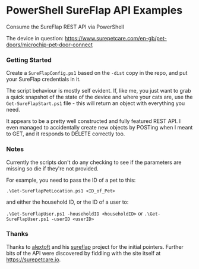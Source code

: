 # PowerShell SureFlap API Examples
Consume the SureFlap REST API via PowerShell

The device in question: https://www.surepetcare.com/en-gb/pet-doors/microchip-pet-door-connect


### Getting Started
Create a `SureFlapConfig.ps1` based on the `-dist` copy in the repo, and put your SureFlap credentials in it.

The script behaviour is mostly self evident. If, like me, you just want to grab a quick snapshot of the state of the device and where your cats are, use the `Get-SureFlapStart.ps1` file - this will return an object with everything you need.

It appears to be a pretty well constructed and fully featured REST API. I even managed to accidentally create new objects by POSTing when I meant to GET, and it responds to DELETE correctly too.

### Notes

Currently the scripts don't do any checking to see if the parameters are missing so die if they're not provided.

For example, you need to pass the ID of a pet to this:

`.\Get-SureFlapPetLocation.ps1 <ID_of_Pet>`

and either the household ID, or the ID of a user to:

`.\Get-SureFlapUser.ps1 -householdID <householdID>`
or
`.\Get-SureFlapUser.ps1 -userID <userID>`

### Thanks
Thanks to [alextoft](https://github.com/alextoft) and his [sureflap](https://github.com/alextoft/sureflap) project for the initial pointers. Further bits of the API were discovered by fiddling with the site itself at https://surepetcare.io.

